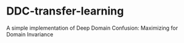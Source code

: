 # DDC-transfer-learning
A simple implementation of Deep Domain Confusion: Maximizing for Domain Invariance
